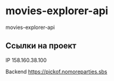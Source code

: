 # movies-explorer-api
movies-explorer-api





## Ссылки на проект
   

IP 158.160.38.100


Backend https://pickof.nomoreparties.sbs
